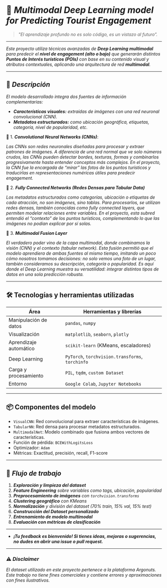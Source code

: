 
 # 🧠 *Multimodal Deep Learning model for Predicting Tourist Engagement*
  > *"El aprendizaje profundo no es solo código, es un vistazo al futuro”.*
---

*Este proyecto utiliza técnicas avanzadas de **Deep Learning multimodal** para predecir el **nivel de engagement (alto o bajo)** que generarán distintos **Puntos de Interés turísticos (POIs)**  con base en su contenido visual y atributos contextuales, aplicando una arquitectura de red **multimodal**.*

---

## 📌 *Descripción*

*El modelo desarrollado integra dos fuentes de información complementarias:*

- ***Características visuales:*** *extraídas de imágenes con una red neuronal convolucional (CNN).*
-  ***Metadatos estructurados:*** *como ubicación geográfica, etiquetas, categoría, nivel de popularidad, etc.*

 🔹 1. ***Convolutional Neural Networks (CNNs)***:

*Las CNNs son redes neuronales diseñadas para procesar y extraer patrones de imágenes. A diferencia de una red normal que ve solo números crudos, las CNNs pueden detectar bordes, texturas, formas y combinarlos progresivamente hasta entender conceptos más complejos. En el proyecto, la CNN fue la encargada de “mirar” las fotos de los puntos turísticos y traducirlas en representaciones numéricas útiles para predecir engagement.*

🔹 2. ***Fully Connected Networks (Redes Densas para Tabular Data)***

*Los metadatos estructurados como categorías, ubicación o etiquetas de cada atracción, no son imágenes, sino tablas. Para procesarlos, se utilizan redes densas, también conocidas como fully connected layers, que permiten modelar relaciones entre variables. En el proyecto, esta subred entendió el “contexto” de los puntos turísticos, complementando lo que las imágenes no podían explicar por sí solas.*

🔹 3. ***Multimodal Fusion Layer***

*El verdadero poder vino de la capa multimodal, donde combinamos la visión (CNN) y el contexto (tabular network). Esta fusión permitió que el modelo aprendiera de ambas fuentes al mismo tiempo, imitando un poco cómo nosotros tomamos decisiones: no solo vemos una foto de un lugar, también consideramos su descripción, categoría o popularidad. Es aquí donde el Deep Learning muestra su versatilidad: integrar distintos tipos de datos en una sola predicción robusta.*


---

## 🛠️ Tecnologías y herramientas utilizadas

| Área              | Herramientas y librerías |
|-------------------|--------------------------|
| Manipulación de datos | `pandas`, `numpy` |
| Visualización | `matplotlib`, `seaborn`, `plotly` |
| Aprendizaje automático | `scikit-learn` (KMeans, escaladores) |
| Deep Learning | `PyTorch`, `torchvision.transforms`, `torchinfo` |
| Carga y procesamiento | `PIL`, `tqdm`, `custom Dataset` |
| Entorno | `Google Colab`, `Jupyter Notebooks` |

---

## 📦 Componentes del modelo

- `VisualCNN`: Red convolucional para extraer características de imágenes.
- `TabularNN`: Red densa para procesar metadatos estructurados.
- `MultimodalNet`: Modelo combinado que fusiona ambos vectores de características.
- Función de pérdida: `BCEWithLogitsLoss`
- Optimizador: `Adam`
- Métricas: Exactitud, precisión, recall, F1-score

---

## 🧪 *Flujo de trabajo*

1. ***Exploración y limpieza del dataset***
2. ***Feature Engineering** sobre variables como tags, ubicación, popularidad*
3. ***Preprocesamiento de imágenes** con `torchvision.transforms`*
4. ***Clustering geográfico** con KMeans*
5. ***Normalización** y división del dataset (70% train, 15% val, 15% test)*
6. ***Construcción del Dataset personalizado***
7. ***Entrenamiento de modelo multimodal***
8. ***Evaluación con métricas de clasificación***


---

- ***¡Tu feedback es bienvenido! Si tienes ideas, mejoras o sugerencias, no dudes en abrir una issue o pull request.***

---

### ⚠️ *Disclaimer*

*El dataset utilizado en este proyecto pertenece a la plataforma Argonuts. Este trabajo no tiene fines comerciales y contiene errores y aproximaciones con fines ilustrativos.*
